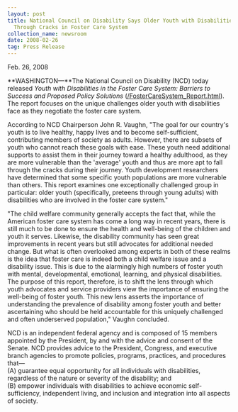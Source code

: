 ```yaml
---
layout: post
title: National Council on Disability Says Older Youth with Disabilities Falling
  Through Cracks in Foster Care System
collection_name: newsroom
date: 2008-02-26
tag: Press Release
---
```

F﻿eb. 26, 2008

**WASHINGTON—**The National Council on Disability (NCD) today released *Youth with Disabilities in the Foster Care System: Barriers to Success and Proposed Policy Solutions* ([/FosterCareSystem_Report.html](https://ncd.gov/publications/2008/02262008)). The report focuses on the unique challenges older youth with disabilities face as they negotiate the foster care system.

According to NCD Chairperson John R. Vaughn, "The goal for our country's youth is to live healthy, happy lives and to become self-sufficient, contributing members of society as adults. However, there are subsets of youth who cannot reach these goals with ease. These youth need additional supports to assist them in their journey toward a healthy adulthood, as they are more vulnerable than the 'average' youth and thus are more apt to fall through the cracks during their journey. Youth development researchers have determined that some specific youth populations are more vulnerable than others. This report examines one exceptionally challenged group in particular: older youth (specifically, preteens through young adults) with disabilities who are involved in the foster care system."

"The child welfare community generally accepts the fact that, while the American foster care system has come a long way in recent years, there is still much to be done to ensure the health and well-being of the children and youth it serves. Likewise, the disability community has seen great improvements in recent years but still advocates for additional needed change. But what is often overlooked among experts in both of these realms is the idea that foster care is indeed both a child welfare issue and a disability issue. This is due to the alarmingly high numbers of foster youth with mental, developmental, emotional, learning, and physical disabilities. The purpose of this report, therefore, is to shift the lens through which youth advocates and service providers view the importance of ensuring the well-being of foster youth. This new lens asserts the importance of understanding the prevalence of disability among foster youth and better ascertaining who should be held accountable for this uniquely challenged and often underserved population," Vaughn concluded.

NCD is an independent federal agency and is composed of 15 members appointed by the President, by and with the advice and consent of the Senate. NCD provides advice to the President, Congress, and executive branch agencies to promote policies, programs, practices, and procedures that—\
(A) guarantee equal opportunity for all individuals with disabilities, regardless of the nature or severity of the disability; and\
(B) empower individuals with disabilities to achieve economic self-sufficiency, independent living, and inclusion and integration into all aspects of society.